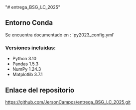 "# entrega_BSG_LC_2025" 

## Entorno Conda
Se encuentra documentado en : 'py2023_config.yml'
### Versiones incluidas:
- Python 3.10  
- Pandas 1.5.3  
- NumPy 1.24.3  
- Matplotlib 3.7.1  

## Enlace del repositorio

https://github.com/JersonCampos/entrega_BSG_LC_2025.git